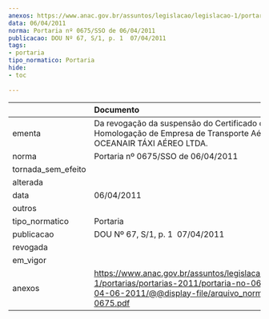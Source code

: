 ```yaml
---
anexos: https://www.anac.gov.br/assuntos/legislacao/legislacao-1/portarias/portarias-2011/portaria-no-0675-sso-de-04-06-2011/@@display-file/arquivo_norma/PA2011-0675.pdf
data: 06/04/2011
norma: Portaria nº 0675/SSO de 06/04/2011
publicacao: DOU Nº 67, S/1, p. 1  07/04/2011
tags:
- portaria
tipo_normatico: Portaria
hide: 
- toc 
 
---
```


|                    | Documento                                                                                                                                                         |
|:-------------------|:------------------------------------------------------------------------------------------------------------------------------------------------------------------|
| ementa             | Da revogação da suspensão do Certificado de Homologação de Empresa de Transporte Aéreo - OCEANAIR TÁXI AÉREO LTDA.                                                |
| norma              | Portaria nº 0675/SSO de 06/04/2011                                                                                                                                |
| tornada_sem_efeito |                                                                                                                                                                   |
| alterada           |                                                                                                                                                                   |
| data               | 06/04/2011                                                                                                                                                        |
| outros             |                                                                                                                                                                   |
| tipo_normatico     | Portaria                                                                                                                                                          |
| publicacao         | DOU Nº 67, S/1, p. 1  07/04/2011                                                                                                                                  |
| revogada           |                                                                                                                                                                   |
| em_vigor           |                                                                                                                                                                   |
| anexos             | https://www.anac.gov.br/assuntos/legislacao/legislacao-1/portarias/portarias-2011/portaria-no-0675-sso-de-04-06-2011/@@display-file/arquivo_norma/PA2011-0675.pdf |